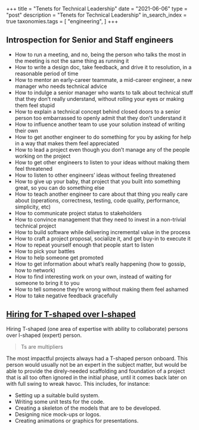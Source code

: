 +++
title = "Tenets for Technical Leadership"
date = "2021-06-06"
type = "post" 
description = "Tenets for Technical Leadership"
in_search_index = true
taxonomies.tags = [
    "engineering",
]
+++

## Introspection for Senior and Staff engineers

* How to run a meeting, and no, being the person who talks the most in the meeting is not the same thing as running it
* How to write a design doc, take feedback, and drive it to resolution, in a reasonable period of time
* How to mentor an early-career teammate, a mid-career engineer, a new manager who needs technical advice
* How to indulge a senior manager who wants to talk about technical stuff that they don’t really understand, without 
rolling your eyes or making them feel stupid
* How to explain a technical concept behind closed doors to a senior person too embarrassed to openly admit that they 
don’t understand it
* How to influence another team to use your solution instead of writing their own
* How to get another engineer to do something for you by asking for help in a way that makes them feel appreciated
* How to lead a project even though you don’t manage any of the people working on the project
* How to get other engineers to listen to your ideas without making them feel threatened
* How to listen to other engineers’ ideas without feeling threatened
* How to give up your baby, that project that you built into something great, so you can do something else
* How to teach another engineer to care about that thing you really care about (operations, correctness, testing, 
code quality, performance, simplicity, etc)
* How to communicate project status to stakeholders
* How to convince management that they need to invest in a non-trivial technical project
* How to build software while delivering incremental value in the process
* How to craft a project proposal, socialize it, and get buy-in to execute it
* How to repeat yourself enough that people start to listen
* How to pick your battles
* How to help someone get promoted
* How to get information about what’s really happening (how to gossip, how to network)
* How to find interesting work on your own, instead of waiting for someone to bring it to you
* How to tell someone they’re wrong without making them feel ashamed
* How to take negative feedback gracefully

## [Hiring for T-shaped over I-shaped](https://bastian.rieck.me/blog/posts/2022/t/)

Hiring T-shaped (one area of expertise with ability to collaborate) persons over I-shaped (expert) person. 

>  Ts are multipliers

The most impactful projects always had a T-shaped person onboard. This person would usually not be an expert in the 
subject matter, but would be able to provide the direly-needed scaffolding and foundation of a project that is all too often ignored in the initial phase, until it comes back later on with full swing to wreak havoc. This includes, for instance:
* Setting up a suitable build system.
* Writing some unit tests for the code.
* Creating a skeleton of the models that are to be developed.
* Designing nice mock-ups or logos.
* Creating animations or graphics for presentations.
